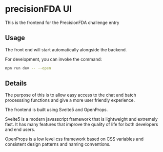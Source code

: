 # precisionFDA UI

This is the frontend for the PrecisionFDA challenge entry

## Usage

The front end will start automatically alongside the backend.

For development, you can invoke the command:
```bash
npm run dev -- --open
```


## Details

The purpose of this is to allow easy access to the chat and batch processsing functions and give a more user friendly experience.

The frontend is built using Svelte5 and OpenProps.

Svelte5 is a modern javasscript framework that is lightweight and extremely fast. It has many features that improve the quality of life for both developers and end users.

OpenProps is a low level css framework based on CSS variables and consistent design patterns and naming conventions.
